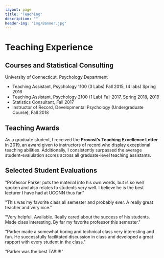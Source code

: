 ```yaml
---
layout: page
title: "Teaching"
description: ""
header-img: "img/Banner.jpg"
---
```

# Teaching Experience
## Courses and Statistical Consulting
University of Connecticut, Psychology Department
* Teaching Assistant, Psychology 1100 (3 Labs) Fall 2015, (4 labs) Spring 2016
* Teaching Assistant, Psychology 2100 (1 Lab) Fall 2017, Spring 2018, 2019
* Statistics Consultant, Fall 2017
* Instructor of Record, Developmental Psychology (Undergraduate Course), Fall 2018

## Teaching Awards
As a graduate student, I received the **Provost’s Teaching Excellence Letter** in 2019, an award given to instructors of record who display exceptional teaching abilities. 
Additionally, I consistently surpassed the average student-evalulation scores across all graduate-level teaching assistants.

## Selected Student Evaluations

"Professor Parker puts the material into his own words, but is so well spoken and also relates to students very well. I believe he is the best lecturer I have had at UCONN thus far."

"This was my favorite class all semester and probably ever. A really great teacher and very nice."

"Very helpful. Available. Really cared about the success of his students. Made class interesting. By far my favorite professor this semester."

"Parker made a somewhat boring and technical class very interesting and fun. He successfully facilitated discussion in class and developed a great rapport with every student in the class."

"Parker was the best TA!!!!!!"
